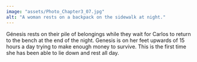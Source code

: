 ```yaml
---
image: "assets/Photo_Chapter3_07.jpg"
alt: "A woman rests on a backpack on the sidewalk at night."
---
```

Génesis rests on their pile of belongings while they wait for Carlos to return to the bench at the end of the night. Genesis is on her feet upwards of 15 hours a day trying to make enough money to survive. This is the first time she has been able to lie down and rest all day.